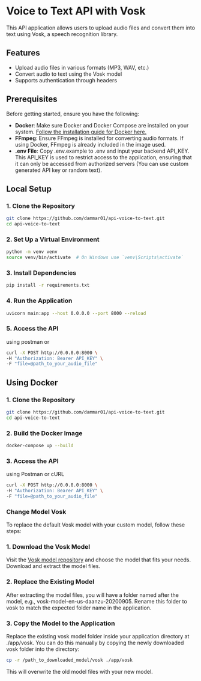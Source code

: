 # Voice to Text API with Vosk

This API application allows users to upload audio files and convert them into text using Vosk, a speech recognition library.

## Features

- Upload audio files in various formats (MP3, WAV, etc.)
- Convert audio to text using the Vosk model
- Supports authentication through headers

## Prerequisites

Before getting started, ensure you have the following:

- **Docker**: Make sure Docker and Docker Compose are installed on your system. [Follow the installation guide for Docker here.](https://docs.docker.com/get-docker/)
- **FFmpeg**: Ensure FFmpeg is installed for converting audio formats. If using Docker, FFmpeg is already included in the image used.
- **.env File**: Copy .env.example to .env and input your backend API_KEY. This API_KEY is used to restrict access to the application, ensuring that it can only be accessed from authorized servers (You can use custom generated API key or random text).

## Local Setup

### 1. Clone the Repository

```bash
git clone https://github.com/dammar01/api-voice-to-text.git
cd api-voice-to-text
```

### 2. Set Up a Virtual Environment

```bash
python -m venv venv
source venv/bin/activate  # On Windows use `venv\Scripts\activate`
```

### 3. Install Dependencies

```bash
pip install -r requirements.txt
```

### 4. Run the Application

```bash
uvicorn main:app --host 0.0.0.0 --port 8000 --reload
```

### 5. Access the API

using postman or

```bash
curl -X POST http://0.0.0.0:8000 \
-H "Authorization: Bearer API_KEY" \
-F "file=@path_to_your_audio_file"
```

## Using Docker

### 1. Clone the Repository

```bash
git clone https://github.com/dammar01/api-voice-to-text.git
cd api-voice-to-text
```

### 2. Build the Docker Image

```bash
docker-compose up --build
```

### 3. Access the API

using Postman or cURL

```bash
curl -X POST http://0.0.0.0:8000 \
-H "Authorization: Bearer API_KEY" \
-F "file=@path_to_your_audio_file"
```

### Change Model Vosk

To replace the default Vosk model with your custom model, follow these steps:

### 1. Download the Vosk Model

Visit the [Vosk model repository](https://alphacephei.com/vosk/models) and choose the model that fits your needs. Download and extract the model files.

### 2. Replace the Existing Model

After extracting the model files, you will have a folder named after the model, e.g., vosk-model-en-us-daanzu-20200905. Rename this folder to vosk to match the expected folder name in the application.

### 3. Copy the Model to the Application

Replace the existing vosk model folder inside your application directory at ./app/vosk. You can do this manually by copying the newly downloaded vosk folder into the directory:

```bash
cp -r /path_to_downloaded_model/vosk ./app/vosk
```

This will overwrite the old model files with your new model.

